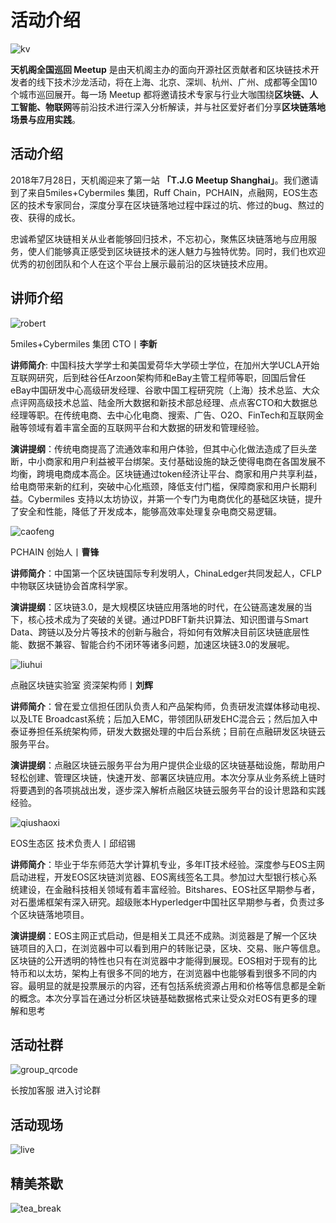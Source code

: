 # 活动介绍

![kv](images/kv.jpeg)

**天机阁全国巡回 Meetup** 是由天机阁主办的面向开源社区贡献者和区块链技术开发者的线下技术沙龙活动，将在上海、北京、深圳、杭州、广州、成都等全国10个城市巡回展开。每一场 Meetup 都将邀请技术专家与行业大咖围绕**区块链、人工智能、物联网**等前沿技术进行深入分析解读，并与社区爱好者们分享**区块链落地场景与应用实践**。

## 活动介绍

2018年7月28日，天机阁迎来了第一站 **「T.J.G Meetup Shanghai」**。我们邀请到了来自5miles+Cybermiles 集团，Ruff Chain，PCHAIN，点融网，EOS生态区的技术专家同台，深度分享在区块链落地过程中踩过的坑、修过的bug、熬过的夜、获得的成长。

忠诚希望区块链相关从业者能够回归技术，不忘初心，聚焦区块链落地与应用服务，使人们能够真正感受到区块链技术的迷人魅力与独特优势。同时，我们也欢迎优秀的初创团队和个人在这个平台上展示最前沿的区块链技术应用。

## 讲师介绍

![robert](images/robert.png)

5miles+Cybermiles 集团 CTO丨**李新** 

**讲师简介**: 中国科技大学学士和美国爱荷华大学硕士学位，在加州大学UCLA开始互联网研究，后到硅谷任Arzoon架构师和eBay主管工程师等职，回国后曾任eBay中国研发中心高级研发经理、谷歌中国工程研究院（上海）技术总监、大众点评网高级技术总监、陆金所大数据和新技术部总经理、点点客CTO和大数据总经理等职。在传统电商、去中心化电商、搜索、广告、O2O、FinTech和互联网金融等领域有着丰富全面的互联网平台和大数据的研发和管理经验。

**演讲提纲**：传统电商提高了流通效率和用户体验，但其中心化做法造成了巨头垄断，中小商家和用户利益被平台绑架。支付基础设施的缺乏使得电商在各国发展不均衡，跨境电商成本高企。区块链通过token经济让平台、商家和用户共享利益，给电商带来新的红利，突破中心化瓶颈，降低支付门槛，保障商家和用户长期利益。Cybermiles 支持以太坊协议，并第一个专门为电商优化的基础区块链，提升了安全和性能，降低了开发成本，能够高效率处理复杂电商交易逻辑。

![caofeng](images/caofeng.png)

PCHAIN 创始人丨**曹锋**

**讲师简介**：中国第一个区块链国际专利发明人，ChinaLedger共同发起人，CFLP中物联区块链协会首席科学家。

**演讲提纲**：区块链3.0，是大规模区块链应用落地的时代，在公链高速发展的当下，核心技术成为了突破的关键。通过PDBFT新共识算法、知识图谱与Smart Data、跨链以及分片等技术的创新与融合，将如何有效解决目前区块链底层性能、数据不兼容、智能合约不闭环等诸多问题，加速区块链3.0的发展呢。

![liuhui](images/liuhui.png)

点融区块链实验室 资深架构师丨**刘辉**

**讲师简介**：曾在爱立信担任团队负责人和产品架构师，负责研发流媒体移动电视、以及LTE Broadcast系统；后加入EMC，带领团队研发EHC混合云；然后加入中泰证券担任系统架构师，研发大数据处理的中后台系统；目前在点融研发区块链云服务平台。

**演讲提纲**：点融区块链云服务平台为用户提供企业级的区块链基础设施，帮助用户轻松创建、管理区块链，快速开发、部署区块链应用。本次分享从业务系统上链时将要遇到的各项挑战出发，逐步深入解析点融区块链云服务平台的设计思路和实践经验。


![qiushaoxi](images/qiushaoxi.png)

EOS生态区 技术负责人丨邱绍锡

**讲师简介**：毕业于华东师范大学计算机专业，多年IT技术经验。深度参与EOS主网启动进程，开发EOS区块链浏览器、EOS离线签名工具。参加过大型银行核心系统建设，在金融科技相关领域有着丰富经验。Bitshares、EOS社区早期参与者，对石墨烯框架有深入研究。超级账本Hyperledger中国社区早期参与者，负责过多个区块链落地项目。

**演讲提纲**：EOS主网正式启动，但是相关工具还不成熟。浏览器是了解一个区块链项目的入口，在浏览器中可以看到用户的转账记录，区块、交易、账户等信息。区块链的公开透明的特性也只有在浏览器中才能得到展现。EOS相对于现有的比特币和以太坊，架构上有很多不同的地方，在浏览器中也能够看到很多不同的内容。最明显的就是投票展示的内容，还有包括系统资源占用和价格等信息都是全新的概念。本次分享旨在通过分析区块链基础数据格式来让受众对EOS有更多的理解和思考

 

## 活动社群

![group_qrcode](images/group_qrcode.png)

长按加客服 进入讨论群

## 活动现场

![live](images/live.jpg)



## 精美茶歇

![tea_break](images/tea_break.jpg)